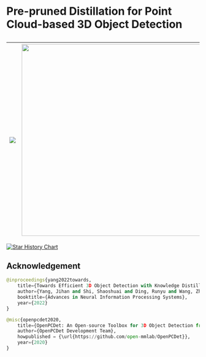 # Pre-pruned Distillation for Point Cloud-based 3D Object Detection
## 
![](https://github.com/lifuyang-1919/PPD3D/blob/main/docs/ppd3d.jpg) |  <img src="https://github.com/lifuyang-1919/PPD3D/blob/main/docs/efficiency.jpg" width="500px"> | ![](https://github.com/lifuyang-1919/PPD3D/blob/main/docs/graph.jpg) |
------------- | ----------- | -------- |

[![Star History Chart](https://api.star-history.com/svg?repos=lifuyang-1919/PPD3D&type=Date)](https://star-history.com/#lifuyang-1919/PPD3D&Date)

## Acknowledgement
```python
@inproceedings{yang2022towards,
    title={Towards Efficient 3D Object Detection with Knowledge Distillation},
    author={Yang, Jihan and Shi, Shaoshuai and Ding, Runyu and Wang, Zhe and Qi, Xiaojuan},
    booktitle={Advances in Neural Information Processing Systems},
    year={2022}
}
```
```python
@misc{openpcdet2020,
    title={OpenPCDet: An Open-source Toolbox for 3D Object Detection from Point Clouds},
    author={OpenPCDet Development Team},
    howpublished = {\url{https://github.com/open-mmlab/OpenPCDet}},
    year={2020}
}
```
